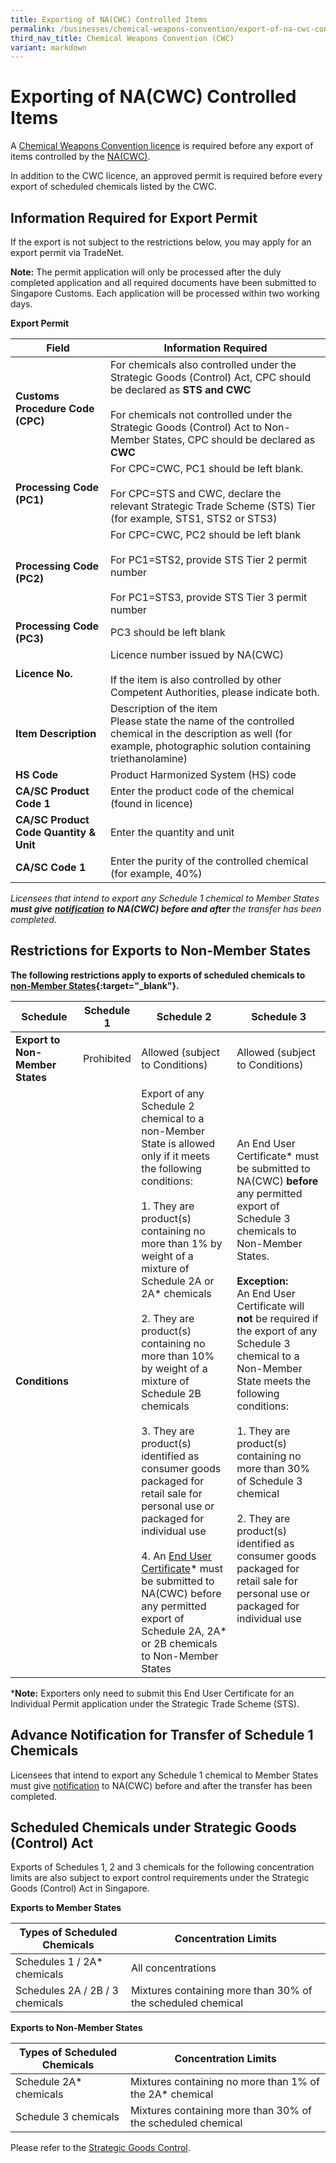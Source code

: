 ```yaml
---
title: Exporting of NA(CWC) Controlled Items
permalink: /businesses/chemical-weapons-convention/export-of-na-cwc-controlled-items/
third_nav_title: Chemical Weapons Convention (CWC)
variant: markdown
---
```

# Exporting of NA(CWC) Controlled Items

A  [Chemical Weapons Convention licence](/businesses/chemical-weapons-convention/licensing-requirements) is required before any export of items controlled by the  [NA(CWC)](/businesses/chemical-weapons-convention/introduction).

In addition to the CWC licence, an approved permit is required before every export of scheduled chemicals listed by the CWC.

## Information Required for Export Permit

If the export is not subject to the restrictions below, you may apply for an export permit via TradeNet.

**Note:** The permit application will only be processed after the duly completed application and all required documents have been submitted to Singapore Customs. Each application will be processed within two working days.

**Export Permit**

| Field | Information Required |
|--|--|
| **Customs Procedure Code (CPC)** |   For chemicals also controlled under the Strategic Goods (Control) Act, CPC should be declared as **STS and CWC** <br><br> For chemicals not controlled under the Strategic Goods (Control) Act to Non-Member States, CPC should be declared as **CWC** |
| **Processing Code (PC1)** |  For CPC=CWC, PC1 should be left blank. <br><br> For CPC=STS and CWC, declare the relevant Strategic Trade Scheme (STS) Tier (for example, STS1, STS2 or STS3) |
| **Processing Code (PC2)** | For CPC=CWC, PC2 should be left blank <br><br> For PC1=STS2, provide STS Tier 2 permit number <br><br>  For PC1=STS3, provide STS Tier 3 permit number |
| **Processing Code (PC3)** | PC3 should be left blank |
| **Licence No.** |  Licence number issued by NA(CWC) <br><br> If the item is also controlled by other Competent Authorities, please indicate both. |
| **Item Description** | Description of the item <br> Please state the name of the controlled chemical in the description as well (for example, photographic solution containing triethanolamine) |
| **HS Code** | Product Harmonized System (HS) code |
| **CA/SC Product Code 1** |  Enter the product code of the chemical (found in licence)|
| **CA/SC Product Code Quantity &amp; Unit** | Enter the quantity and unit |
| **CA/SC Code 1** | Enter the purity of the controlled chemical (for example, 40%) |

*Licensees that intend to export any Schedule 1 chemical to Member States **must give** [**notification**](/businesses/chemical-weapons-convention/declarations/advanced-notification-on-transfer-of-schedule-1-chemicals) **to NA(CWC) before and after** the transfer has been completed.*


## Restrictions for Exports to Non-Member States

**The following restrictions apply to exports of scheduled chemicals to [non-Member States](https://www.opcw.org/about-us/member-states){:target="_blank"}.** 

| Schedule | Schedule 1 | Schedule 2 | Schedule 3|
|---|---|---|---|
| **Export to Non-Member States** | Prohibited | Allowed (subject to Conditions) | Allowed (subject to Conditions) |
| **Conditions** |  | Export of any Schedule 2 chemical to a non-Member State is allowed only if it meets the following conditions: <br><br> 1. They are product(s) containing no more than 1% by weight of a mixture of Schedule 2A or 2A* chemicals <br><br> 2. They are product(s) containing no more than 10% by weight of a mixture of Schedule 2B chemicals <br><br> 3. They are product(s) identified as consumer goods packaged for retail sale for personal use or packaged for individual use <br><br> 4. An [End User Certificate](/eservices/customs-forms-and-service-links)* must be submitted to NA(CWC) before any permitted export of Schedule 2A, 2A* or 2B chemicals to Non-Member States | An End User Certificate* must be submitted to NA(CWC) **before** any permitted export of Schedule 3 chemicals to Non-Member States. <br><br> **Exception:** <br> An End User Certificate will **not** be required if the export of any Schedule 3 chemical to a Non-Member State meets the following conditions: <br><br> 1. They are product(s) containing no more than 30% of Schedule 3 chemical <br><br> 2. They are product(s) identified as consumer goods packaged for retail sale for personal use or packaged for individual use |

***Note:** Exporters only need to submit this End User Certificate for an Individual Permit application under the Strategic Trade Scheme (STS).

## Advance Notification for Transfer of Schedule 1 Chemicals

Licensees that intend to export any Schedule 1 chemical to Member States must give [notification](/businesses/chemical-weapons-convention/declarations/advanced-notification-on-transfer-of-schedule-1-chemicals) to NA(CWC) before and after the transfer has been completed.

## Scheduled Chemicals under Strategic Goods (Control) Act

Exports of Schedules 1, 2 and 3 chemicals for the following concentration limits are also subject to export control requirements under the Strategic Goods (Control) Act in Singapore.

**Exports to Member States**

| Types of Scheduled Chemicals | Concentration Limits |
|--|--|
| Schedules 1 / 2A* chemicals | All concentrations |
| Schedules 2A / 2B / 3 chemicals | Mixtures containing more than 30% of the scheduled chemical |

**Exports to Non-Member States**

| Types of Scheduled Chemicals | Concentration Limits |
|--|--|
| Schedule 2A* chemicals | Mixtures containing no more than 1% of the 2A* chemical |
| Schedule 3 chemicals | Mixtures containing more than 30% of the scheduled chemical |

Please refer to the [Strategic Goods Control](/businesses/strategic-goods-control/overview).